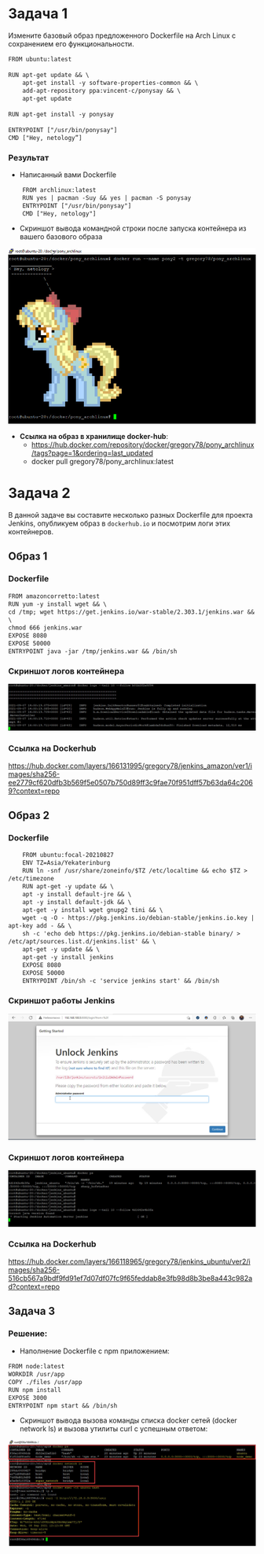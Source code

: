 # Задача 1 

Измените базовый образ предложенного Dockerfile на Arch Linux c сохранением его функциональности.

```text
FROM ubuntu:latest

RUN apt-get update && \
    apt-get install -y software-properties-common && \
    add-apt-repository ppa:vincent-c/ponysay && \
    apt-get update
 
RUN apt-get install -y ponysay

ENTRYPOINT ["/usr/bin/ponysay"]
CMD ["Hey, netology”]
```

### Результат   
- Написанный вами Dockerfile   
```
    FROM archlinux:latest
    RUN yes | pacman -Suy && yes | pacman -S ponysay
    ENTRYPOINT ["/usr/bin/ponysay"]
    CMD ["Hey, netology"]
```

- Скриншот вывода командной строки после запуска контейнера из вашего базового образа

![pony](https://github.com/GrigoriyAzatyan/devops-netology/blob/main/pony.jpg)

- **Ссылка на образ в хранилище docker-hub**: 
  - https://hub.docker.com/repository/docker/gregory78/pony_archlinux/tags?page=1&ordering=last_updated
  - docker pull gregory78/pony_archlinux:latest


# Задача 2 

В данной задаче вы составите несколько разных Dockerfile для проекта Jenkins, опубликуем образ в `dockerhub.io` и посмотрим логи этих контейнеров.
## Образ 1
### Dockerfile
```
FROM amazoncorretto:latest  
RUN yum -y install wget && \  
cd /tmp; wget https://get.jenkins.io/war-stable/2.303.1/jenkins.war && \  
chmod 666 jenkins.war  
EXPOSE 8080  
EXPOSE 50000  
ENTRYPOINT java -jar /tmp/jenkins.war && /bin/sh     
```

### Скриншот логов контейнера  
![logs_ver1](https://github.com/GrigoriyAzatyan/devops-netology/blob/main/ver1_logs.jpg)

### Ссылка на Dockerhub   
https://hub.docker.com/layers/166131995/gregory78/jenkins_amazon/ver1/images/sha256-ee2779cf620dfb3b569f5e0507b750d89ff3c9fae70f951dff57b63da64c2069?context=repo


## Образ 2
### Dockerfile
```
    FROM ubuntu:focal-20210827  
    ENV TZ=Asia/Yekaterinburg  
    RUN ln -snf /usr/share/zoneinfo/$TZ /etc/localtime && echo $TZ > /etc/timezone  
    RUN apt-get -y update && \  
    apt -y install default-jre && \  
    apt -y install default-jdk && \  
    apt-get -y install wget gnupg2 tini && \  
    wget -q -O - https://pkg.jenkins.io/debian-stable/jenkins.io.key | apt-key add - && \  
    sh -c 'echo deb https://pkg.jenkins.io/debian-stable binary/ > /etc/apt/sources.list.d/jenkins.list' && \  
    apt-get -y update && \  
    apt-get -y install jenkins  
    EXPOSE 8080  
    EXPOSE 50000  
    ENTRYPOINT /bin/sh -c 'service jenkins start' && /bin/sh  
```
### Скриншот работы Jenkins  
![Jenkins](https://github.com/GrigoriyAzatyan/devops-netology/blob/main/Jenkins.jpg)

### Скриншот логов контейнера  
![logs_ver2](https://github.com/GrigoriyAzatyan/devops-netology/blob/main/ver2_logs.jpg)

### Ссылка на Dockerhub   
https://hub.docker.com/layers/166118965/gregory78/jenkins_ubuntu/ver2/images/sha256-516cb567a9bdf9fd91ef7d07df07fc9f65feddab8e3fb98d8b3be8a443c982ad?context=repo



## Задача 3 
### Решение:
- Наполнение Dockerfile с npm приложением:  
```
FROM node:latest
WORKDIR /usr/app
COPY ./files /usr/app
RUN npm install
EXPOSE 3000
ENTRYPOINT npm start && /bin/sh
```

- Скриншот вывода вызова команды списка docker сетей (docker network ls) и вызова утилиты curl с успешным ответом:  

![docker network](https://github.com/GrigoriyAzatyan/devops-netology/blob/main/docker_network.jpg)

